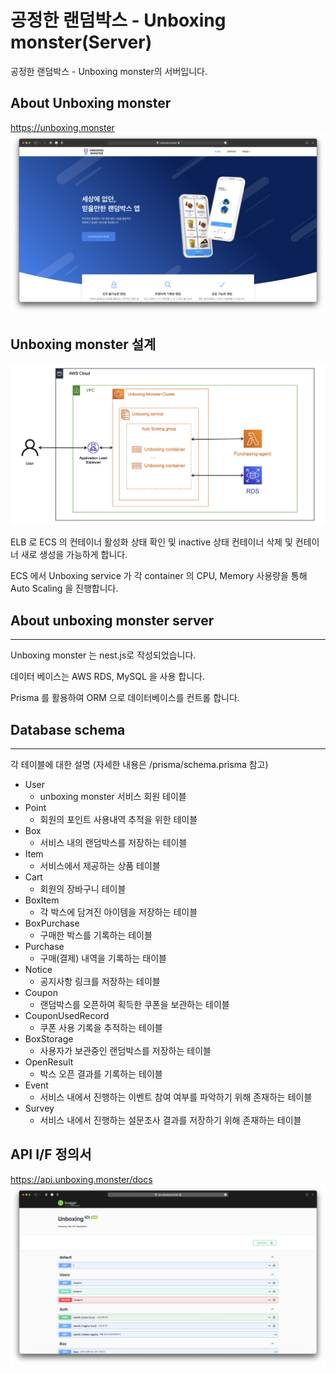 # 공정한 랜덤박스 - Unboxing monster(Server)
공정한 랜덤박스 - Unboxing monster의 서버입니다.

## About Unboxing monster
https://unboxing.monster
![캡처](./readme-resource/unboxing.png)


## Unboxing monster 설계
![캡처](./readme-resource/unboxing-structure.png)

ELB 로 ECS 의 컨테이너 활성화 상태 확인 및 inactive 상태 컨테이너 삭제 및 컨테이너 새로 생성을 가능하게 합니다.

ECS 에서 Unboxing service 가 각 container 의 CPU, Memory 사용량을 통해 Auto Scaling 을 진행합니다.

## About unboxing monster server
***
Unboxing monster 는 nest.js로 작성되었습니다.

데이터 베이스는 AWS RDS, MySQL 을 사용 합니다.

Prisma 를 활용하여 ORM 으로 데이터베이스를 컨트롤 합니다.


## Database schema
***
각 테이블에 대한 설명 (자세한 내용은 /prisma/schema.prisma 참고)

- User
  - unboxing monster 서비스 회원 테이블
- Point
  - 회원의 포인트 사용내역 추적을 위한 테이블
- Box
  - 서비스 내의 랜덤박스를 저장하는 테이블
- Item
  - 서비스에서 제공하는 상품 테이블
- Cart
  - 회원의 장바구니 테이블
- BoxItem
  - 각 박스에 담겨진 아이템을 저장하는 테이블
- BoxPurchase
  - 구매한 박스를 기록하는 테이블
- Purchase
  - 구매(결제) 내역을 기록하는 태이블
- Notice
  - 공지사항 링크를 저장하는 테이블
- Coupon
  - 랜덤박스를 오픈하여 획득한 쿠폰을 보관하는 테이블
- CouponUsedRecord
  - 쿠폰 사용 기록을 추적하는 테이블
- BoxStorage
  - 사용자가 보관중인 랜덤박스를 저장하는 테이블
- OpenResult
  - 박스 오픈 결과를 기록하는 테이블
- Event
  - 서비스 내에서 진행하는 이벤트 참여 여부를 파악하기 위해 존재하는 테이블
- Survey
  - 서비스 내에서 진행하는 설문조사 결과를 저장하기 위해 존재하는 테이블

## API I/F 정의서
https://api.unboxing.monster/docs
![캡처](./readme-resource/unboxing-swagger.png)


